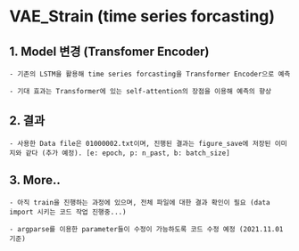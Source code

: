 # VAE_Strain (time series forcasting)

## 1. Model 변경 (Transfomer Encoder)

    - 기존의 LSTM을 활용해 time series forcasting을 Transformer Encoder으로 예측
    
    - 기대 효과는 Transformer에 있는 self-attention의 장점을 이용해 예측의 향상 

## 2. 결과
    
    - 사용한 Data file은 01000002.txt이며, 진행된 결과는 figure_save에 저장된 이미지와 같다 (추가 예정). [e: epoch, p: n_past, b: batch_size]
    
## 3. More..

    - 아직 train을 진행하는 과정에 있으며, 전체 파일에 대한 결과 확인이 필요 (data import 시키는 코드 작업 진행중...)

    - argparse를 이용한 parameter들이 수정이 가능하도록 코드 수정 예정 (2021.11.01 기준)


